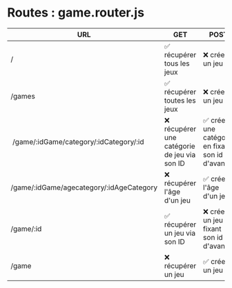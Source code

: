 # Routes : game.router.js

| URL                                      | GET                                          | POST                                             | PUT                                       | DELETE                                |
| ---------------------------------------- | -------------------------------------------- | ------------------------------------------------ | ----------------------------------------- | ------------------------------------- |
| /                                        | ✅ récupérer tous les jeux                   | ❌ créer un jeu                                  | ❌ mettre à jour toutes les jeux          | ❌ supprimer toutes les jeux          |
| /games                                   | ✅ récupérer toutes les jeux                 | ❌ créer un jeu                                  | ❌ mettre à jour toutes les jeux          | ❌ supprimer toutes les jeux          |
|  /game/:idGame/category/:idCategory/:id  | ❌ récupérer une catégorie de jeu via son ID | ✅ créer une catégorie en fixant son id d'avance | ❌ mettre à jour une catégorie via son ID | ✅ supprimer une catégorie via son ID |
| /game/:idGame/agecategory/:idAgeCategory | ❌ récupérer l'âge d'un jeu                  | ✅ créer l'âge d'un jeu                          | ❌ mettre à jour l'âge d'un jeu           | ✅ supprimer l'âge d'un jeu           |
| /game/:id                                | ✅ récupérer un jeu via son ID               | ❌ créer un jeu en fixant son id d'avance        | ✅ mettre à jour un jeu via son ID        | ✅ supprimer un jeu via son ID        |
| /game                                    | ❌ récupérer un jeu                          | ✅ créer un jeu                                  | ❌ mettre à jour un jeu                   | ❌ supprimer un jeu                   |

